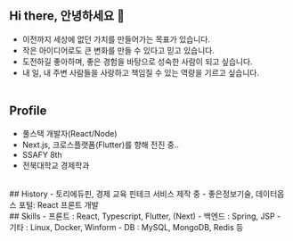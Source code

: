 ## Hi there, 안녕하세요 👋
- 이전까지 세상에 없던 가치를 만들어가는 목표가 있습니다.
- 작은 아이디어로도 큰 변화를 만들 수 있다고 믿고 있습니다.
- 도전하길 좋아하며, 좋은 경험을 바탕으로 성숙한 사람이 되고 싶습니다.
- 내 일, 내 주변 사람들을 사랑하고 책임질 수 있는 역량을 기르고 싶습니다.
<br /><br />
## Profile
- 풀스택 개발자(React/Node)
- Next.js, 크로스플랫폼(Flutter)를 향해 전진 중..
- SSAFY 8th 
- 전북대학교 경제학과
<br />
## History
- 토리에듀핀, 경제 교육 핀테크 서비스 제작 중
- 좋은정보기술, 데이터옵스 포털: React 프론트 개발
<br />
## Skills
- 프론트 : React, Typescript, Flutter, (Next) 
- 백엔드 : Spring, JSP
- 기타 : Linux, Docker, Winform
- DB : MySQL, MongoDB, Redis 등  

<!--
**gmkim716/gmkim716** is a ✨ _special_ ✨ repository because its `README.md` (this file) appears on your GitHub profile.

Here are some ideas to get you started:

- 🔭 I’m currently working on ...
- 🌱 I’m currently learning ...
- 👯 I’m looking to collaborate on ...
- 🤔 I’m looking for help with ...
- 💬 Ask me about ...
- 📫 How to reach me: ...
- 😄 Pronouns: ...
- ⚡ Fun fact: ...
-->
